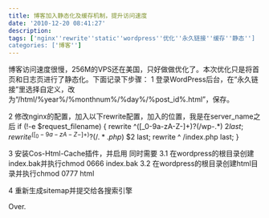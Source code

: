 ```yaml
---
title: 博客加入静态化及缓存机制，提升访问速度
date: '2010-12-20 08:41:27'
description: 
tags: ['nginx''rewrite''static''wordpress''优化''永久链接''缓存''静态'']
categories: ['博客'']
---
```


博客访问速度很慢，256M的VPS还在美国，只好做做优化了。本次优化只是将首页和日志页进行了静态化。下面记录下步骤：
1 登录WordPress后台，在“永久链接”里选择自定义，改为“/html/%year%/%monthnum%/%day%/%post_id%.html”，保存。

2 修改nginx的配置，加入以下rewrite配置，加入的位置，我是在server_name之后
if (!-e $request_filename) {
rewrite ^([_0-9a-zA-Z-]+)?(/wp-.*) $2 last;
rewrite ^([_0-9a-zA-Z-]+)?(/.*.php)$ $2 last;
rewrite ^ /index.php last;
}

3 安装Cos-Html-Cache插件，并启用
同时需要
3.1 在wordpress的根目录创建index.bak并执行chmod 0666 index.bak
3.2 在wordpress的根目录创建html目录并执行chmod 0777 html

4 重新生成sitemap并提交给各搜索引擎

Over.
